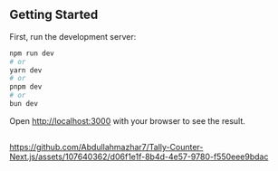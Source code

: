 ## Getting Started

First, run the development server:
```bash
npm run dev
# or
yarn dev
# or
pnpm dev
# or
bun dev
```
Open [http://localhost:3000](http://localhost:3000) with your browser to see the result.

## 

https://github.com/Abdullahmazhar7/Tally-Counter-Next.js/assets/107640362/d06f1e1f-8b4d-4e57-9780-f550eee9bdac

